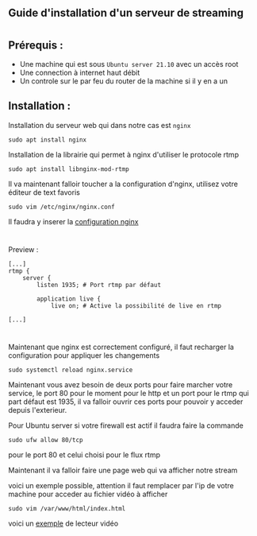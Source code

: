 ## Guide d'installation d'un serveur de streaming
#
## Prérequis :
- Une machine qui est sous ``Ubuntu server 21.10`` avec un accès root
- Une connection à internet haut débit
- Un controle sur le par feu du router de la machine si il y en a un

## Installation :
Installation du serveur web qui dans notre cas est ``nginx``
```
sudo apt install nginx
```
Installation de la librairie qui permet à nginx d'utiliser le protocole rtmp
```
sudo apt install libnginx-mod-rtmp
```

Il va maintenant falloir toucher a la configuration d'nginx, utilisez votre éditeur de text favoris

```
sudo vim /etc/nginx/nginx.conf
```
Il faudra y inserer la [configuration nginx](./nginx.conf)

#
Preview :
```
[...]
rtmp {
    server {
        listen 1935; # Port rtmp par défaut

        application live {
            live on; # Active la possibilité de live en rtmp

[...]
```
#
Maintenant que nginx est correctement configuré, il faut recharger la configuration pour appliquer les changements

```
sudo systemctl reload nginx.service
```

Maintenant vous avez besoin de deux ports pour faire marcher votre service, le port 80 pour le moment pour le http et un port pour le rtmp qui part défaut est 1935, il va falloir ouvrir ces ports pour pouvoir y acceder depuis l'exterieur.

Pour Ubuntu server si votre firewall est actif il faudra faire la commande 

```
sudo ufw allow 80/tcp
```
pour le port 80 et celui choisi pour le flux rtmp

Maintenant il va falloir faire une page web qui va afficher notre stream

voici un exemple possible, attention il faut remplacer par l'ip de votre machine pour acceder au fichier vidéo à afficher
```
sudo vim /var/www/html/index.html
```
voici un [exemple](./index.html) de lecteur vidéo
